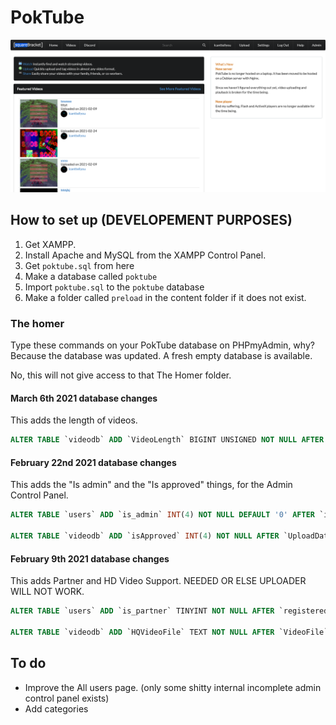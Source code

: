# PokTube
![Website](screenshot.png)

## How to set up (DEVELOPEMENT PURPOSES)

1. Get XAMPP.
2. Install Apache and MySQL from the XAMPP Control Panel.
3. Get ``poktube.sql`` from here
4. Make a database called ``poktube``
5. Import ``poktube.sql`` to the ``poktube`` database
6. Make a folder called ``preload`` in the content folder if it does not exist.

### The homer
Type these commands on your PokTube database on PHPmyAdmin, why? Because the database was updated. A fresh empty database is available.

No, this will not give access to that The Homer folder.
#### March 6th 2021 database changes
This adds the length of videos.
```sql
ALTER TABLE `videodb` ADD `VideoLength` BIGINT UNSIGNED NOT NULL AFTER `HQVideoFile`;
```
#### February 22nd 2021 database changes
This adds the "Is admin" and the "Is approved" things, for the Admin Control Panel.
```sql
ALTER TABLE `users` ADD `is_admin` INT(4) NOT NULL DEFAULT '0' AFTER `is_partner`; 

ALTER TABLE `videodb` ADD `isApproved` INT(4) NOT NULL AFTER `UploadDate`; 
```
#### February 9th 2021 database changes
This adds Partner and HD Video Support. NEEDED OR ELSE UPLOADER WILL NOT WORK.
```sql
ALTER TABLE `users` ADD `is_partner` TINYINT NOT NULL AFTER `registeredon`; 

ALTER TABLE `videodb` ADD `HQVideoFile` TEXT NOT NULL AFTER `VideoFile`; 
```
## To do
* Improve the All users page. (only some shitty internal incomplete admin control panel exists)
* Add categories
